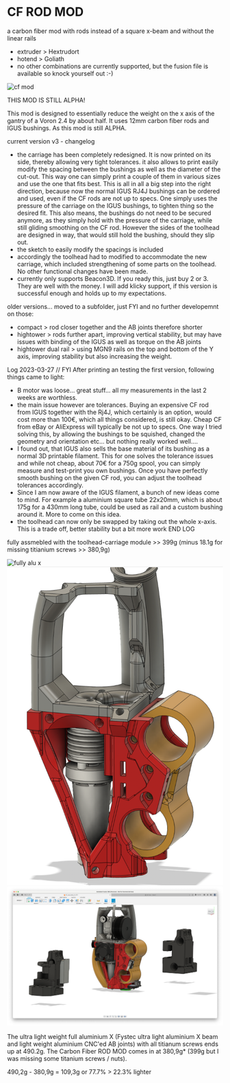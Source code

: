 # CF ROD MOD
a carbon fiber mod with rods instead of a square x-beam and without the linear rails
- extruder > Hextrudort
- hotend > Goliath
- no other combinations are currently supported, but the fusion file is available so knock yourself out :-)

![cf mod](img/CF_rod_mod.jpg)

THIS MOD IS STILL ALPHA!

This mod is designed to essentially reduce the weight on the x axis of the gantry of a Voron 2.4 by about half. It uses 12mm carbon fiber rods and IGUS bushings. As this mod is still ALPHA. 

current version v3 - changelog
- the carriage has been completely redesigned. It is now printed on its side, thereby allowing very tight tolerances. it also allows to print easily modify the spacing between the bushings as well as the diameter of the cut-out. This way one can simply print a couple of them in various sizes and use the one that fits best. This is all in all a big step into the right direction, because now the normal IGUS RJ4J bushings can be ordered and used, even if the CF rods are not up to specs. One simply uses the pressure of the carriage on the IGUS bushings, to tighten thing so the desired fit. This also means, the bushings do not need to be secured anymore, as they simply hold with the pressure of the carriage, while still gliding smoothing on the CF rod. However the sides of the toolhead are designed in way, that would still hold the bushing, should they slip out.
- the sketch to easily modify the spacings is included
- accordingly the toolhead had to modified to accommodate the new carriage, which included strengthening of some parts on the toolhead. No other functional changes have been made. 
- currently only supports Beacon3D. If you ready this, just buy 2 or 3. They are well with the money. I will add klicky support, if this version is successful enough  and holds up to my expectations. 

older versions... moved to a subfolder, just FYI and no further developemnt on those:
- compact > rod closer together and the AB joints therefore shorter
- hightower > rods further apart, improving vertical stability, but may have issues with binding of the IGUS as well as torque on the AB joints
- hightower dual rail > using MGN9 rails on the top and bottom of the Y axis, improving stability but also increasing the weight.

Log 2023-03-27 // FYI
After printing an testing the first version, following things came to light:
- B motor was loose… great stuff… all my measurements in the last 2 weeks are worthless. 
- the main issue however are tolerances. Buying an expensive CF rod from IGUS together with the Rj4J, which certainly is an option, would cost more than 100€, which all things considered, is still okay. Cheap CF from eBay or AliExpress will typically be not up to specs. One way I tried solving this, by allowing the bushings to be squished, changed the geometry and orientation etc… but nothing really worked well…. 
- I found out, that IGUS also sells the base material of its bushing as a normal 3D printable filament. This for one solves the tolerance issues and while not cheap, about 70€ for a 750g spool, you can simply measure and test-print you own bushings. Once you have perfectly smooth bushing on the given CF rod, you can adjust the toolhead tolerances accordingly.
- Since I am now aware of the IGUS filament, a bunch of new ideas come to mind. For example a aluminium square tube 22x20mm, which is about 175g for a 430mm long tube, could be used as rail and a custom bushing around it. More to come on this idea.
- the toolhead can now only be swapped by taking out the whole x-axis. This is a trade off, better stability but a bit more work
END LOG

fully assmebled with the toolhead-carriage module >> 399g (minus 18.1g for missing titianium screws >> 380,9g)

![fully alu x](img/Alu.jpg)
![v3](img/v3.png)
![v3 with other parts](img/v3_with_other_parts.png)

The ultra light weight full aluminium X (Fystec ultra light aluminium X beam and light weight aluminium CNC'ed AB joints) with all titianum screws ends up at 490.2g.
The Carbon Fiber ROD MOD comes in at 380,9g* (399g but I was missing some titanium screws / nuts).

490,2g - 380,9g = 109,3g or 77.7% > 22.3% lighter


